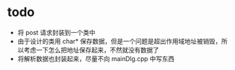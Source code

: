# todo

- 将 post 请求封装到一个类中
- 由于设计的类用 char* 保存数据，但是一个问题是超出作用域地址被销毁，所以考虑一下怎么把地址保存起来，不然就没有数据了
- 将解析数据也封装起来，尽量不向 mainDlg.cpp 中写东西